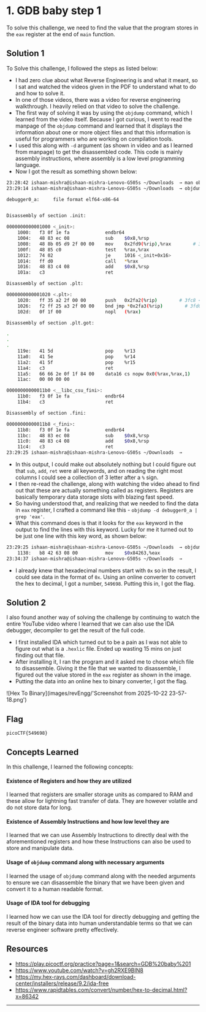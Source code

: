 # 1. GDB baby step 1 
To solve this challenge, we need to find the value that the program stores in the `eax` register at the end of `main` function. 

## Solution 1 

To Solve this challenge, I followed the steps as listed below: 
- I had zero clue about what Reverse Engineering is and what it meant, so I sat and watched the videos given in the PDF to understand what to do and how to solve it. 
- In one of those videos, there was a video for reverse engineering walkthrough. I heavily relied on that video to solve the challenge. 
- The first way of solving it was by using the `objdump` command, which I learned from the video itself. Because I got curious, I went to read the manpage of the `objdump` command and learned that it displays the information about one or more object files and that this information is useful for programmers who are working on compilation tools. 
- I used this along with `-d` argument (as shown in video and as I learned from manpage) to get the disassembled code. This code is mainly assembly instructions, where assembly is a low level programming language. 
- Now I got the result as something shown below: 

```bash 
23:28:42 ishaan-mishra@ishaan-mishra-Lenovo-G505s ~/Downloads  → man objdump 
23:29:14 ishaan-mishra@ishaan-mishra-Lenovo-G505s ~/Downloads  → objdump -d debugger0_a

debugger0_a:     file format elf64-x86-64


Disassembly of section .init:

0000000000001000 <_init>:
    1000:	f3 0f 1e fa          	endbr64
    1004:	48 83 ec 08          	sub    $0x8,%rsp
    1008:	48 8b 05 d9 2f 00 00 	mov    0x2fd9(%rip),%rax        # 3fe8 <__gmon_start__>
    100f:	48 85 c0             	test   %rax,%rax
    1012:	74 02                	je     1016 <_init+0x16>
    1014:	ff d0                	call   *%rax
    1016:	48 83 c4 08          	add    $0x8,%rsp
    101a:	c3                   	ret

Disassembly of section .plt:

0000000000001020 <.plt>:
    1020:	ff 35 a2 2f 00 00    	push   0x2fa2(%rip)        # 3fc8 <_GLOBAL_OFFSET_TABLE_+0x8>
    1026:	f2 ff 25 a3 2f 00 00 	bnd jmp *0x2fa3(%rip)        # 3fd0 <_GLOBAL_OFFSET_TABLE_+0x10>
    102d:	0f 1f 00             	nopl   (%rax)

Disassembly of section .plt.got:

.
.
.
    119e:	41 5d                	pop    %r13
    11a0:	41 5e                	pop    %r14
    11a2:	41 5f                	pop    %r15
    11a4:	c3                   	ret
    11a5:	66 66 2e 0f 1f 84 00 	data16 cs nopw 0x0(%rax,%rax,1)
    11ac:	00 00 00 00 

00000000000011b0 <__libc_csu_fini>:
    11b0:	f3 0f 1e fa          	endbr64
    11b4:	c3                   	ret

Disassembly of section .fini:

00000000000011b8 <_fini>:
    11b8:	f3 0f 1e fa          	endbr64
    11bc:	48 83 ec 08          	sub    $0x8,%rsp
    11c0:	48 83 c4 08          	add    $0x8,%rsp
    11c4:	c3                   	ret
23:29:25 ishaan-mishra@ishaan-mishra-Lenovo-G505s ~/Downloads  → 

```
- In this output, I could make out absolutely nothing but I could figure out that `sub`, `add`, `ret` were all keywords, and on reading the right most columns I could see a collection of 3 letter after a `%` sign. 
- I then re-read the challenge, along with watching the video ahead to find out that these are actually something called as registers. Registers are basically temporary data storage slots with blazing fast speed. 
- So having understood that, and realizing that we needed to find the data in `eax` register, I crafted a command like this - `objdump -d debugger0_a | grep 'eax'`. 
- What this command does is that it looks for the `eax` keyword in the output to find the lines with this keyword. Lucky for me it turned out to be just one line with this key word, as shown below: 

```bash 
23:29:25 ishaan-mishra@ishaan-mishra-Lenovo-G505s ~/Downloads  → objdump -d debugger0_a | grep 'eax'
    1138:	b8 42 63 08 00       	mov    $0x84263,%eax
23:34:37 ishaan-mishra@ishaan-mishra-Lenovo-G505s ~/Downloads  → 
```
- I already knew that hexadecimal numbers start with `0x` so in the result, I could see data in the format of `0x`. Using an online converter to convert the hex to decimal, I got a number, `549698`. Putting this in, I got the flag.


## Solution 2 
I also found another way of solving the challenge by continuing to watch the entire YouTube video where I learned that we can also use the IDA debugger, decompiler to get the result of the full code. 

- I first installed IDA which turned out to be a pain as I was not able to figure out what is a `.hexlic` file. Ended up wasting 15 mins on just finding out that file. 
- After installing it, I ran the program and it asked me to chose which file to disassemble. Giving it the file that we wanted to disassemble, I figured out the value stored in the `eax` register as shown in the image. 
- Putting the data into an online hex to binary converter, I got the flag. 

![Hex To Binary](images/revEngg/'Screenshot from 2025-10-22 23-57-18.png')

## Flag 
`picoCTF{549698}`

## Concepts Learned 

In this challenge, I learned the following concepts:

#### Existence of Registers and how they are utilized
I learned that registers are smaller storage units as compared to RAM and these allow for lightning fast transfer of data. They are however volatile and do not store data for long.

#### Existence of Assembly Instructions and how low level they are 
I learned that we can use Assembly Instructions to directly deal with the aforementioned registers and how these Instructions can also be used to store and manipulate data.

#### Usage of `objdump` command along with necessary arguments
I learned the usage of `objdump` command along with the needed arguments to ensure we can disassemble the binary that we have been given and convert it to a human readable format.

#### Usage of IDA tool for debugging
I learned how we can use the IDA tool for directly debugging and getting the result of the binary data into human understandable terms so that we can reverse engineer software pretty effectively. 

## Resources
- https://play.picoctf.org/practice?page=1&search=GDB%20baby%201
- https://www.youtube.com/watch?v=gh2RXE9BIN8
- https://my.hex-rays.com/dashboard/download-center/installers/release/9.2/ida-free
- https://www.rapidtables.com/convert/number/hex-to-decimal.html?x=86342
----------------------------------------------------------------------------------------------------------------------------------


